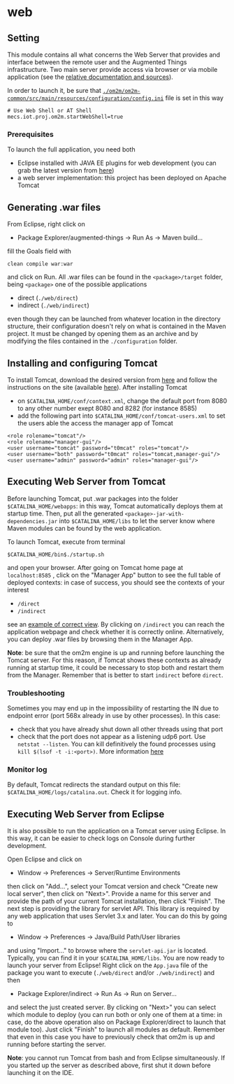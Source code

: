 # web

## Setting
This module contains all what concerns the Web Server that provides and interface between the remote user and the Augmented Things infrastructure. Two main server provide access via browser or via mobile application (see the [relative documentation and sources](https://drive.google.com/open?id=1pkO_xtF5SklMtcSNe4vK67tayJ96MfV0)).

In order to launch it, be sure that [```./om2m/om2m-common/src/main/resources/configuration/config.ini```](https://github.com/openformatproj/augmented-things/blob/master/augmented-things/om2m/om2m-common/src/main/resources/configuration/config.ini) file is set in this way
```
# Use Web Shell or AT Shell
mecs.iot.proj.om2m.startWebShell=true
```

### Prerequisites
To launch the full application, you need both

* Eclipse installed with JAVA EE plugins for web development (you can grab the latest version from [here](http://www.eclipse.org/downloads/packages/release/photon/r/eclipse-ide-java-ee-developers))
* a web server implementation: this project has been deployed on Apache Tomcat

## Generating .war files
From Eclipse, right click on

* Package Explorer/augmented-things -> Run As -> Maven build...

fill the Goals field with
```
clean compile war:war
```
and click on Run. All .war files can be found in the ```<package>/target``` folder, being ```<package>``` one of the possible applications

* direct (```./web/direct```)
* indirect (```./web/indirect```)

even though they can be launched from whatever location in the directory structure, their configuration doesn't rely on what is contained in the Maven project. It must be changed by opening them as an archive and by modifying the files contained in the ```./configuration``` folder.

## Installing and configuring Tomcat
To install Tomcat, download the desired version from [here](https://tomcat.apache.org/download-90.cgi) and follow the instructions on the site (available [here](https://tomcat.apache.org/tomcat-9.0-doc/setup.html)). After installing Tomcat

* on ```$CATALINA_HOME/conf/context.xml```, change the default port from 8080 to any other number exept 8080 and 8282 (for instance 8585)
* add the following part into ```$CATALINA_HOME/conf/tomcat-users.xml``` to set the users able the access the manager app of Tomcat
```
<role rolename="tomcat"/>
<role rolename="manager-gui"/>
<user username="tomcat" password="t0mcat" roles="tomcat"/>
<user username="both" password="t0mcat" roles="tomcat,manager-gui"/>
<user username="admin" password="admin" roles="manager-gui"/>
```

## Executing Web Server from Tomcat
Before launching Tomcat, put .war packages into the folder ```$CATALINA_HOME/webapps```: in this way, Tomcat automatically deploys them at startup time. Then, put all the generated ```<package>-jar-with-dependencies.jar``` into ```$CATALINA_HOME/libs``` to let the server know where Maven modules can be found by the web application.

To launch Tomcat, execute from terminal
```
$CATALINA_HOME/bin$./startup.sh
```
and open your browser. After going on Tomcat home page at ```localhost:8585``` , click on the "Manager App" button to see the full table of deployed contexts: in case of success, you should see the contexts of your interest

* ```/direct```
* ```/indirect```

see an [example of correct view](https://drive.google.com/open?id=1YArtcoISaD0PHDEplU17POvERlaIbLWE). By clicking on ```/indirect``` you can reach the application webpage and check whether it is correctly online. Alternatively, you can deploy .war files by browsing them in the Manager App.

**Note**: be sure that the om2m engine is up and running before launching the Tomcat server. For this reason, if Tomcat shows these contexts as already running at startup time, it could be necessary to stop both and restart them from the Manager. Remember that is better to start ```indirect``` before ```direct```.

### Troubleshooting
Sometimes you may end up in the impossibility of restarting the IN due to endpoint error (port 568x already in use by other processes). In this case:

* check that you have already shut down all other threads using that port
* check that the port does not appear as a listening udp6 port. Use ```netstat --listen```. You can kill definitively the found processes using ```kill $(lsof -t -i:<port>)```. More information [here](https://stackoverflow.com/questions/11583562/how-to-kill-a-process-running-on-particular-port-in-linux)

### Monitor log
By default, Tomcat redirects the standard output on this file: ```$CATALINA_HOME/logs/catalina.out```. Check it for logging info.

## Executing Web Server from Eclipse
It is also possible to run the application on a Tomcat server using Eclipse. In this way, it can be easier to check logs on Console during further development.

Open Eclipse and click on

* Window -> Preferences -> Server/Runtime Environments

then click on "Add...", select your Tomcat version and check "Create new local server", then click on "Next>". Provide a name for this server and provide the path of your current Tomcat installation, then click "Finish". The next step is providing the library for servlet API. This library is required by any web application that uses Servlet 3.x and later. You can do this by going to

* Window -> Preferences -> Java/Build Path/User libraries

and using "Import..." to browse where the ```servlet-api.jar``` is located. Typically, you can find it in your ```$CATALINA_HOME/libs```. You are now ready to launch your server from Eclipse! Right click on the ```App.java``` file of the package you want to execute (```./web/direct``` and/or ```./web/indirect```) and then

* Package Explorer/indirect -> Run As -> Run on Server...

and select the just created server. By clicking on "Next>" you can select which module to deploy (you can run both or only one of them at a time: in case, do the above operation also on Package Explorer/direct to launch that module too). Just click "Finish" to launch all modules as default. Remember that even in this case you have to previously check that om2m is up and running before starting the server.

**Note**: you cannot run Tomcat from bash and from Eclipse simultaneously. If you started up the server as described above, first shut it down before launching it on the IDE.
